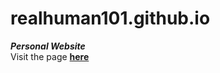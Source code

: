 # realhuman101.github.io
***Personal Website***  
Visit the page **[here](https://realhuman101.github.io)**
